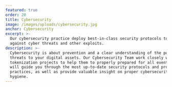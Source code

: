 ```yaml
---
featured: true
order: 20
title: Cybersecurity
image: /images/uploads/cybersecurity.jpg
anchor: Cybersecurity
excerpt: >-
  Our cybersecurity practice deploy best-in-class security protocols to protect
  against cyber threats and other exploits.
description: >-
  Cybersecurity is about prevention and a clear understanding of the potential
  threats to your digital assets. Our Cybersecurity Team work closely with
  tokenization projects to help them to properly prepared for all events. They
  will guide you through the most up-to-date security protocols and protection
  practices, as well as provide valuable insight on proper cybersecurity
  hygiene.
---
```


